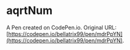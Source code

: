 # aqrtNum

A Pen created on CodePen.io. Original URL: [https://codepen.io/bellatrix99/pen/mdrPpYN](https://codepen.io/bellatrix99/pen/mdrPpYN).


